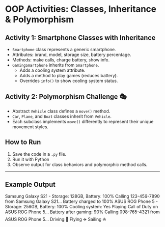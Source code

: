 # OOP Activities: Classes, Inheritance & Polymorphism

## Activity 1: Smartphone Classes with Inheritance

- `Smartphone` class represents a generic smartphone.
- Attributes: brand, model, storage size, battery percentage.
- Methods: make calls, charge battery, show info.
- `GamingSmartphone` inherits from `Smartphone`.
  - Adds a cooling system attribute.
  - Adds a method to play games (reduces battery).
  - Overrides `info()` to show cooling system status.

## Activity 2: Polymorphism Challenge 🎭

- Abstract `Vehicle` class defines a `move()` method.
- `Car`, `Plane`, and `Boat` classes inherit from `Vehicle`.
- Each subclass implements `move()` differently to represent their unique movement styles.

## How to Run

1. Save the code in a `.py` file.
2. Run it with Python 
3. Observe output for class behaviors and polymorphic method calls.

---

## Example Output

Samsung Galaxy S21 - Storage: 128GB, Battery: 100%
Calling 123-456-7890 from Samsung Galaxy S21...
Battery charged to 100%
ASUS ROG Phone 5 - Storage: 256GB, Battery: 100%
Cooling system: Yes
Playing Call of Duty on ASUS ROG Phone 5...
Battery after gaming: 90%
Calling 098-765-4321 from ASUS ROG Phone 5...
Driving 🚗
Flying ✈️
Sailing ⛵